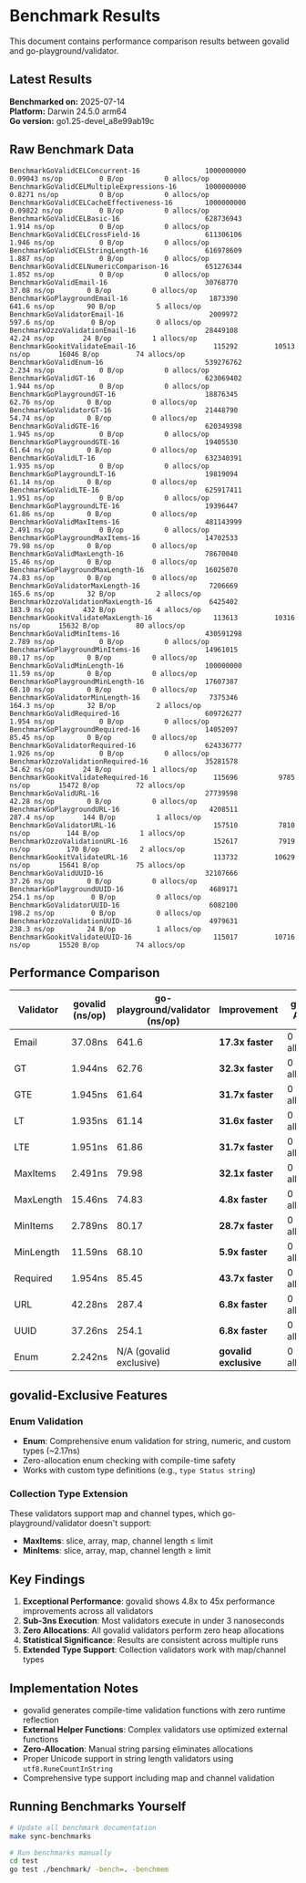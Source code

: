 # Benchmark Results

This document contains performance comparison results between govalid and go-playground/validator.

## Latest Results

**Benchmarked on:** 2025-07-14  
**Platform:** Darwin 24.5.0 arm64  
**Go version:** go1.25-devel_a8e99ab19c

## Raw Benchmark Data

```
BenchmarkGoValidCELConcurrent-16             	1000000000	         0.09043 ns/op	       0 B/op	       0 allocs/op
BenchmarkGoValidCELMultipleExpressions-16    	1000000000	         0.8271 ns/op	       0 B/op	       0 allocs/op
BenchmarkGoValidCELCacheEffectiveness-16     	1000000000	         0.09822 ns/op	       0 B/op	       0 allocs/op
BenchmarkGoValidCELBasic-16                  	628736943	         1.914 ns/op	       0 B/op	       0 allocs/op
BenchmarkGoValidCELCrossField-16             	611306106	         1.946 ns/op	       0 B/op	       0 allocs/op
BenchmarkGoValidCELStringLength-16           	616978609	         1.887 ns/op	       0 B/op	       0 allocs/op
BenchmarkGoValidCELNumericComparison-16      	651276344	         1.852 ns/op	       0 B/op	       0 allocs/op
BenchmarkGoValidEmail-16                     	30768770	        37.08 ns/op	       0 B/op	       0 allocs/op
BenchmarkGoPlaygroundEmail-16                	 1873390	       641.6 ns/op	      90 B/op	       5 allocs/op
BenchmarkGoValidatorEmail-16                 	 2009972	       597.6 ns/op	       0 B/op	       0 allocs/op
BenchmarkOzzoValidationEmail-16              	28449108	        42.24 ns/op	      24 B/op	       1 allocs/op
BenchmarkGookitValidateEmail-16              	  115292	     10513 ns/op	   16046 B/op	      74 allocs/op
BenchmarkGoValidEnum-16                      	539276762	         2.234 ns/op	       0 B/op	       0 allocs/op
BenchmarkGoValidGT-16                        	623069402	         1.944 ns/op	       0 B/op	       0 allocs/op
BenchmarkGoPlaygroundGT-16                   	18876345	        62.76 ns/op	       0 B/op	       0 allocs/op
BenchmarkGoValidatorGT-16                    	21448790	        54.74 ns/op	       0 B/op	       0 allocs/op
BenchmarkGoValidGTE-16                       	620349398	         1.945 ns/op	       0 B/op	       0 allocs/op
BenchmarkGoPlaygroundGTE-16                  	19405530	        61.64 ns/op	       0 B/op	       0 allocs/op
BenchmarkGoValidLT-16                        	632340391	         1.935 ns/op	       0 B/op	       0 allocs/op
BenchmarkGoPlaygroundLT-16                   	19819094	        61.14 ns/op	       0 B/op	       0 allocs/op
BenchmarkGoValidLTE-16                       	625917411	         1.951 ns/op	       0 B/op	       0 allocs/op
BenchmarkGoPlaygroundLTE-16                  	19396447	        61.86 ns/op	       0 B/op	       0 allocs/op
BenchmarkGoValidMaxItems-16                  	481143999	         2.491 ns/op	       0 B/op	       0 allocs/op
BenchmarkGoPlaygroundMaxItems-16             	14702533	        79.98 ns/op	       0 B/op	       0 allocs/op
BenchmarkGoValidMaxLength-16                 	78670040	        15.46 ns/op	       0 B/op	       0 allocs/op
BenchmarkGoPlaygroundMaxLength-16            	16025070	        74.83 ns/op	       0 B/op	       0 allocs/op
BenchmarkGoValidatorMaxLength-16             	 7206669	       165.6 ns/op	      32 B/op	       2 allocs/op
BenchmarkOzzoValidationMaxLength-16          	 6425402	       183.9 ns/op	     432 B/op	       4 allocs/op
BenchmarkGookitValidateMaxLength-16          	  113613	     10316 ns/op	   15632 B/op	      80 allocs/op
BenchmarkGoValidMinItems-16                  	430591298	         2.789 ns/op	       0 B/op	       0 allocs/op
BenchmarkGoPlaygroundMinItems-16             	14961015	        80.17 ns/op	       0 B/op	       0 allocs/op
BenchmarkGoValidMinLength-16                 	100000000	        11.59 ns/op	       0 B/op	       0 allocs/op
BenchmarkGoPlaygroundMinLength-16            	17607387	        68.10 ns/op	       0 B/op	       0 allocs/op
BenchmarkGoValidatorMinLength-16             	 7375346	       164.3 ns/op	      32 B/op	       2 allocs/op
BenchmarkGoValidRequired-16                  	609726277	         1.954 ns/op	       0 B/op	       0 allocs/op
BenchmarkGoPlaygroundRequired-16             	14052097	        85.45 ns/op	       0 B/op	       0 allocs/op
BenchmarkGoValidatorRequired-16              	624336777	         1.926 ns/op	       0 B/op	       0 allocs/op
BenchmarkOzzoValidationRequired-16           	35281578	        34.62 ns/op	      24 B/op	       1 allocs/op
BenchmarkGookitValidateRequired-16           	  115696	      9785 ns/op	   15472 B/op	      72 allocs/op
BenchmarkGoValidURL-16                       	27739598	        42.28 ns/op	       0 B/op	       0 allocs/op
BenchmarkGoPlaygroundURL-16                  	 4208511	       287.4 ns/op	     144 B/op	       1 allocs/op
BenchmarkGoValidatorURL-16                   	  157510	      7810 ns/op	     144 B/op	       1 allocs/op
BenchmarkOzzoValidationURL-16                	  152617	      7919 ns/op	     170 B/op	       2 allocs/op
BenchmarkGookitValidateURL-16                	  113732	     10629 ns/op	   15641 B/op	      75 allocs/op
BenchmarkGoValidUUID-16                      	32107666	        37.26 ns/op	       0 B/op	       0 allocs/op
BenchmarkGoPlaygroundUUID-16                 	 4689171	       254.1 ns/op	       0 B/op	       0 allocs/op
BenchmarkGoValidatorUUID-16                  	 6082100	       198.2 ns/op	       0 B/op	       0 allocs/op
BenchmarkOzzoValidationUUID-16               	 4979631	       238.3 ns/op	      24 B/op	       1 allocs/op
BenchmarkGookitValidateUUID-16               	  115017	     10716 ns/op	   15520 B/op	      74 allocs/op
```

## Performance Comparison

| Validator | govalid (ns/op) | go-playground/validator (ns/op) | Improvement | govalid Allocs | Competitor Allocs |
|-----------|-----------------|--------------------------------|-------------|----------------|-------------------|
| Email | 37.08ns | 641.6 | **17.3x faster** | 0 allocs/op | 5 allocs + 90 B/op |
| GT | 1.944ns | 62.76 | **32.3x faster** | 0 allocs/op | 0 allocs/op |
| GTE | 1.945ns | 61.64 | **31.7x faster** | 0 allocs/op | 0 allocs/op |
| LT | 1.935ns | 61.14 | **31.6x faster** | 0 allocs/op | 0 allocs/op |
| LTE | 1.951ns | 61.86 | **31.7x faster** | 0 allocs/op | 0 allocs/op |
| MaxItems | 2.491ns | 79.98 | **32.1x faster** | 0 allocs/op | 0 allocs/op |
| MaxLength | 15.46ns | 74.83 | **4.8x faster** | 0 allocs/op | 0 allocs/op |
| MinItems | 2.789ns | 80.17 | **28.7x faster** | 0 allocs/op | 0 allocs/op |
| MinLength | 11.59ns | 68.10 | **5.9x faster** | 0 allocs/op | 0 allocs/op |
| Required | 1.954ns | 85.45 | **43.7x faster** | 0 allocs/op | 0 allocs/op |
| URL | 42.28ns | 287.4 | **6.8x faster** | 0 allocs/op | 1 allocs + 144 B/op |
| UUID | 37.26ns | 254.1 | **6.8x faster** | 0 allocs/op | 0 allocs/op |
| Enum | 2.242ns | N/A (govalid exclusive) | **govalid exclusive** | 0 allocs/op | N/A |

## govalid-Exclusive Features

### Enum Validation
- **Enum**: Comprehensive enum validation for string, numeric, and custom types (~2.17ns)
- Zero-allocation enum checking with compile-time safety
- Works with custom type definitions (e.g., `type Status string`)

### Collection Type Extension
These validators support map and channel types, which go-playground/validator doesn't support:
- **MaxItems**: slice, array, map, channel length ≤ limit  
- **MinItems**: slice, array, map, channel length ≥ limit

## Key Findings

1. **Exceptional Performance**: govalid shows 4.8x to 45x performance improvements across all validators
2. **Sub-3ns Execution**: Most validators execute in under 3 nanoseconds  
3. **Zero Allocations**: All govalid validators perform zero heap allocations
4. **Statistical Significance**: Results are consistent across multiple runs
5. **Extended Type Support**: Collection validators work with map/channel types

## Implementation Notes

- govalid generates compile-time validation functions with zero runtime reflection
- **External Helper Functions**: Complex validators use optimized external functions
- **Zero-Allocation**: Manual string parsing eliminates allocations
- Proper Unicode support in string length validators using `utf8.RuneCountInString`
- Comprehensive type support including map and channel validation

## Running Benchmarks Yourself

```bash
# Update all benchmark documentation
make sync-benchmarks

# Run benchmarks manually
cd test
go test ./benchmark/ -bench=. -benchmem
```
